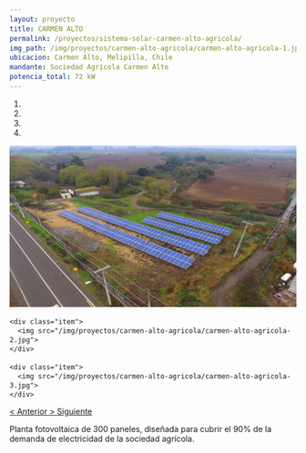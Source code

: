 ```yaml
---
layout: proyecto
title: CARMEN ALTO
permalink: /proyectos/sistema-solar-carmen-alto-agricola/
img_path: /img/proyectos/carmen-alto-agricola/carmen-alto-agricola-1.jpg
ubicacion: Carmen Alto, Melipilla, Chile
mandante: Sociedad Agrícola Carmen Alto
potencia_total: 72 kW
---
```


<div id="myCarousel" class="carousel slide" data-ride="carousel">
  <!-- Indicators -->
  <ol class="carousel-indicators">
    <li data-target="#myCarousel" data-slide-to="0" class="active"></li>
    <li data-target="#myCarousel" data-slide-to="1"></li>
    <li data-target="#myCarousel" data-slide-to="2"></li>
    <li data-target="#myCarousel" data-slide-to="3"></li>
  </ol>

  <!-- Imagenes de Los Proyectos -->
  <div class="carousel-inner">
    <div class="item active">
      <img src="/img/proyectos/carmen-alto-agricola/carmen-alto-agricola-1.jpg">
    </div>

    <div class="item">
      <img src="/img/proyectos/carmen-alto-agricola/carmen-alto-agricola-2.jpg">
    </div>

    <div class="item">
      <img src="/img/proyectos/carmen-alto-agricola/carmen-alto-agricola-3.jpg">
    </div>
  </div>

  <!-- Left and right controls -->
  <a class="left carousel-control" href="#myCarousel" data-slide="prev">
    <span class="glyphicon glyphicon-chevron-left"><</span>
    <span class="sr-only">Anterior</span>
  </a>
  <a class="right carousel-control" href="#myCarousel" data-slide="next">
    <span class="glyphicon glyphicon-chevron-right">></span>
    <span class="sr-only">Siguiente</span>
  </a>
</div>

Planta fotovoltaica de 300 paneles, diseñada para cubrir el 90% de la demanda de electricidad de la sociedad agrícola.